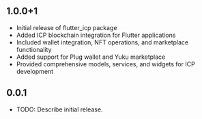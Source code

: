 ## 1.0.0+1

* Initial release of flutter_icp package
* Added ICP blockchain integration for Flutter applications
* Included wallet integration, NFT operations, and marketplace functionality
* Added support for Plug wallet and Yuku marketplace
* Provided comprehensive models, services, and widgets for ICP development

## 0.0.1

* TODO: Describe initial release.
